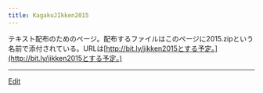 ```yaml
---
title: KagakuJIkken2015
---
```

テキスト配布のためのページ。配布するファイルはこのページに2015.zipという名前で添付されている。URLは[http://bit.ly/jikken2015とする予定。](http://bit.ly/jikken2015とする予定。)


----
[Edit](https://github.com/vitroid/vitroid.github.io/edit/master/MD/KagakuJIkken2015.md)
